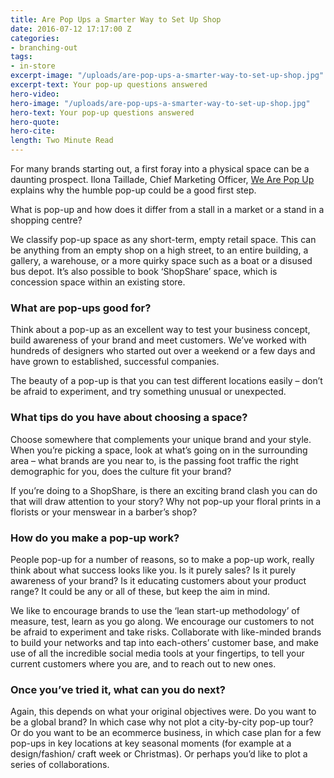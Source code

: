 ```yaml
---
title: Are Pop Ups a Smarter Way to Set Up Shop
date: 2016-07-12 17:17:00 Z
categories:
- branching-out
tags:
- in-store
excerpt-image: "/uploads/are-pop-ups-a-smarter-way-to-set-up-shop.jpg"
excerpt-text: Your pop-up questions answered
hero-video: 
hero-image: "/uploads/are-pop-ups-a-smarter-way-to-set-up-shop.jpg"
hero-text: Your pop-up questions answered
hero-quote:
hero-cite:
length: Two Minute Read
---
```


For many brands starting out, a first foray into a physical space can be a daunting prospect. Ilona Taillade, Chief Marketing Officer, [We Are Pop Up](https://wearepopup.com) explains why the humble pop-up could be a good first step. 

What is pop-up and how does it differ from a stall in a market or a stand in a shopping centre?

We classify pop-up space as any short-term, empty retail space. This can be anything from an empty shop on a high street, to an entire building, a gallery, a warehouse, or a more quirky space such as a boat or a disused bus depot. It’s also possible to book ‘ShopShare’ space, which is concession space within an existing store. 

### What are pop-ups good for? 

Think about a pop-up as an excellent way to test your business concept, build awareness of your brand and meet customers. We’ve worked with hundreds of designers who started out over a weekend or a few days and have grown to established, successful companies. 

The beauty of a pop-up is that you can test different locations easily – don’t be afraid to experiment, and try something unusual or unexpected. 

### What tips do you have about choosing a space? 

Choose somewhere that complements your unique brand and your style. When you’re picking a space, look at what’s going on in the surrounding area – what brands are you near to, is the passing foot traffic the right demographic for you, does the culture fit your brand?

If you’re doing to a ShopShare, is there an exciting brand clash you can do that will draw attention to your story? Why not pop-up your floral prints in a florists or your menswear in a barber’s shop? 

### How do you make a pop-up work?

People pop-up for a number of reasons, so to make a pop-up work, really think about what success looks like you. Is it purely sales? Is it purely awareness of your brand? Is it educating customers about your product range? It could be any or all of these, but keep the aim in mind. 

We like to encourage brands to use the ‘lean start-up methodology’ of measure, test, learn as you go along. We encourage our customers to not be afraid to experiment and take risks. Collaborate with like-minded brands to build your networks and tap into each-others’ customer base, and make use of all the incredible social media tools at your fingertips, to tell your current customers where you are, and to reach out to new ones.

### Once you’ve tried it, what can you do next? 

Again, this depends on what your original objectives were. Do you want to be a global brand? In which case why not plot a city-by-city pop-up tour? Or do you want to be an ecommerce business, in which case plan for a few pop-ups in key locations at key seasonal moments (for example at a design/fashion/ craft week or Christmas). Or perhaps you’d like to plot a series of collaborations.

